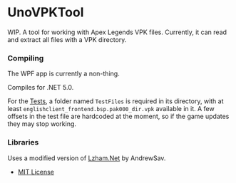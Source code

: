 # UnoVPKTool
WIP. A tool for working with Apex Legends VPK files. Currently, it can read and extract all files with a VPK directory.

### Compiling
The WPF app is currently a non-thing.

Compiles for .NET 5.0.

For the [Tests](UnoVPKTool.Tests), a folder named `TestFiles` is required in its directory, with at least `englishclient_frontend.bsp.pak000_dir.vpk` available in it. A few offsets in the test file are hardcoded at the moment, so if the game updates they may stop working.

### Libraries
Uses a modified version of [Lzham.Net](https://github.com/AndrewSav/Lzham.Net) by AndrewSav.
- [MIT License](LzhamWrapper/LICENSE.txt)
